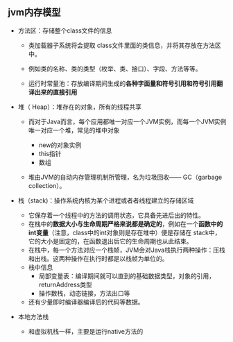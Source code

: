 ## jvm内存模型

- 方法区：存储整个class文件的信息

  - 类加载器子系统将会提取 class文件里面的类信息，并将其存放在方法区中。

  - 例如类的名称、类的类型（枚举、类、接口）、字段、方法等等。

  - 运行时常量池：存放编译期间生成的**各种字面量和符号引用和符号引用翻译出来的直接引用**

    

- 堆（ Heap）：堆存在的对象，所有的线程共享

  - 而对于Java而言，每个应用都唯一对应一个JVM实例，而每一个JVM实例唯一对应一个堆，常见的堆中对象
    - new的对象实例
    - this指针
    - 数组

  - 堆由JVM的自动内存管理机制所管理，名为垃圾回收—— GC（garbage collection）。

- 栈（stack)：操作系统内核为某个进程或者者线程建立的存储区域
  - 它保存着一个线程中的方法的调用状态，它具备先进后出的特性。
  - 在栈中的**数据大小与生命周期严格来说都是确定的**，例如在一个**函数中的int变量**（注意，class中的int对象则是存在堆中）便是存储在 stack中，它的大小是固定的，在函数退出后它的生命周期也从此结束。
  - 在栈中，每一个方法对应一个栈帧，JVM会对Java栈执行两种操作：压栈和出栈。这两种操作在执行时都是以栈帧为单位的。
  - 栈中信息
    - 局部变量表：编译期间就可以直到的基础数据类型，对象的引用，returnAddress类型
    - 操作数栈，动态链接，方法出口等
  - 还有少量即时编译器编译后的代码等数据。 

- 本地方法栈
  
  - 和虚拟机栈一样，主要是运行native方法的